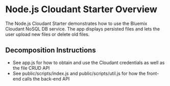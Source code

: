 # Node.js Cloudant Starter Overview

The Node.js Cloudant Starter demonstrates how to use the Bluemix Cloudant NoSQL DB service. 
The app displays persisted files and lets the user upload new files or delete old files.

## Decomposition Instructions

* See app.js for how to obtain and use the Cloudant credentials as well as the file CRUD API
* See public/scripts/index.js and public/scripts/util.js for how the front-end calls the 
  back-end API
